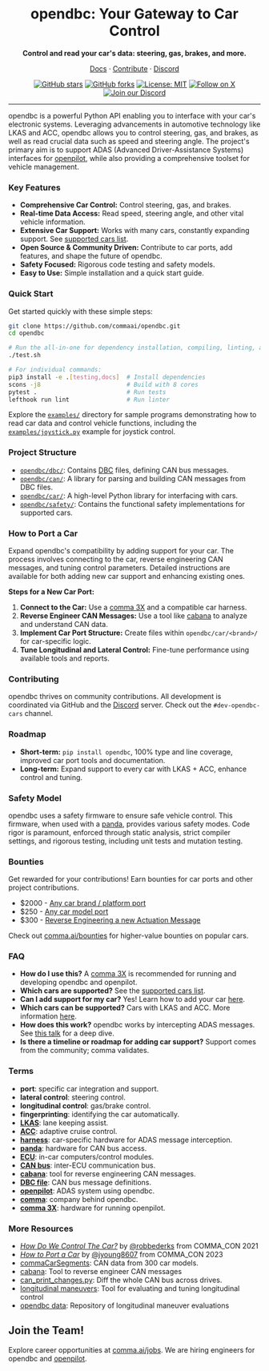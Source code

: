 <div align="center">
  <h1>opendbc: Your Gateway to Car Control</h1>
  <p><b>Control and read your car's data: steering, gas, brakes, and more.</b></p>
  <p>
    <a href="https://docs.comma.ai">Docs</a>
    <span> · </span>
    <a href="https://github.com/commaai/openpilot/blob/master/docs/CONTRIBUTING.md">Contribute</a>
    <span> · </span>
    <a href="https://discord.comma.ai">Discord</a>
  </p>
  <p>
    <a href="https://github.com/commaai/opendbc"><img src="https://img.shields.io/github/stars/commaai/opendbc?style=social" alt="GitHub stars"></a>
    <a href="https://github.com/commaai/opendbc"><img src="https://img.shields.io/github/forks/commaai/opendbc?style=social" alt="GitHub forks"></a>
    <a href="https://github.com/commaai/opendbc"><img src="https://img.shields.io/github/license/commaai/opendbc?color=yellow" alt="License: MIT"></a>
    <a href="https://x.com/comma_ai"><img src="https://img.shields.io/twitter/follow/comma_ai?style=social" alt="Follow on X"></a>
    <a href="https://discord.comma.ai"><img src="https://img.shields.io/discord/469524606043160576?style=social&logo=discord" alt="Join our Discord"></a>
  </p>
</div>

---

opendbc is a powerful Python API enabling you to interface with your car's electronic systems. Leveraging advancements in automotive technology like LKAS and ACC, opendbc allows you to control steering, gas, and brakes, as well as read crucial data such as speed and steering angle. The project's primary aim is to support ADAS (Advanced Driver-Assistance Systems) interfaces for [openpilot](https://github.com/commaai/openpilot), while also providing a comprehensive toolset for vehicle management.

### Key Features

*   **Comprehensive Car Control:** Control steering, gas, and brakes.
*   **Real-time Data Access:** Read speed, steering angle, and other vital vehicle information.
*   **Extensive Car Support:**  Works with many cars, constantly expanding support. See [supported cars list](docs/CARS.md).
*   **Open Source & Community Driven:**  Contribute to car ports, add features, and shape the future of opendbc.
*   **Safety Focused:** Rigorous code testing and safety models.
*   **Easy to Use:**  Simple installation and a quick start guide.

### Quick Start

Get started quickly with these simple steps:

```bash
git clone https://github.com/commaai/opendbc.git
cd opendbc

# Run the all-in-one for dependency installation, compiling, linting, and tests
./test.sh

# For individual commands:
pip3 install -e .[testing,docs]  # Install dependencies
scons -j8                        # Build with 8 cores
pytest .                         # Run tests
lefthook run lint                # Run linter
```

Explore the [`examples/`](examples/) directory for sample programs demonstrating how to read car data and control vehicle functions, including the [`examples/joystick.py`](examples/joystick.py) example for joystick control.

### Project Structure

*   [`opendbc/dbc/`](opendbc/dbc/): Contains [DBC](https://en.wikipedia.org/wiki/CAN_bus#DBC) files, defining CAN bus messages.
*   [`opendbc/can/`](opendbc/can/): A library for parsing and building CAN messages from DBC files.
*   [`opendbc/car/`](opendbc/car/):  A high-level Python library for interfacing with cars.
*   [`opendbc/safety/`](opendbc/safety/): Contains the functional safety implementations for supported cars.

### How to Port a Car

Expand opendbc's compatibility by adding support for your car.  The process involves connecting to the car, reverse engineering CAN messages, and tuning control parameters. Detailed instructions are available for both adding new car support and enhancing existing ones.

**Steps for a New Car Port:**

1.  **Connect to the Car:** Use a [comma 3X](https://comma.ai/shop/comma-3x) and a compatible car harness.
2.  **Reverse Engineer CAN Messages:**  Use a tool like [cabana](https://github.com/commaai/openpilot/tree/master/tools/cabana) to analyze and understand CAN data.
3.  **Implement Car Port Structure:**  Create files within `opendbc/car/<brand>/` for car-specific logic.
4.  **Tune Longitudinal and Lateral Control:** Fine-tune performance using available tools and reports.

### Contributing

opendbc thrives on community contributions.  All development is coordinated via GitHub and the [Discord](https://discord.comma.ai) server. Check out the `#dev-opendbc-cars` channel.

### Roadmap

*   **Short-term:** `pip install opendbc`, 100% type and line coverage, improved car port tools and documentation.
*   **Long-term:** Expand support to every car with LKAS + ACC, enhance control and tuning.

### Safety Model

opendbc uses a safety firmware to ensure safe vehicle control. This firmware, when used with a [panda](https://comma.ai/shop/panda), provides various safety modes. Code rigor is paramount, enforced through static analysis, strict compiler settings, and rigorous testing, including unit tests and mutation testing.

### Bounties

Get rewarded for your contributions! Earn bounties for car ports and other project contributions.

*   $2000 - [Any car brand / platform port](https://github.com/orgs/commaai/projects/26/views/1?pane=issue&itemId=47913774)
*   $250 - [Any car model port](https://github.com/orgs/commaai/projects/26/views/1?pane=issue&itemId=47913790)
*   $300 - [Reverse Engineering a new Actuation Message](https://github.com/orgs/commaai/projects/26/views/1?pane=issue&itemId=73445563)

Check out [comma.ai/bounties](comma.ai/bounties) for higher-value bounties on popular cars.

### FAQ

*   **How do I use this?** A [comma 3X](https://comma.ai/shop/comma-3x) is recommended for running and developing opendbc and openpilot.
*   **Which cars are supported?** See the [supported cars list](docs/CARS.md).
*   **Can I add support for my car?** Yes!  Learn how to add your car [here](https://github.com/commaai/opendbc/blob/docs/README.md#how-to-port-a-car).
*   **Which cars can be supported?** Cars with LKAS and ACC. More information [here](https://github.com/commaai/openpilot/blob/master/docs/CARS.md#dont-see-your-car-here).
*   **How does this work?**  opendbc works by intercepting ADAS messages. See [this talk](https://www.youtube.com/watch?v=FL8CxUSfipM) for a deep dive.
*   **Is there a timeline or roadmap for adding car support?** Support comes from the community; comma validates.

### Terms

*   **port**: specific car integration and support.
*   **lateral control**: steering control.
*   **longitudinal control**: gas/brake control.
*   **fingerprinting**: identifying the car automatically.
*   **[LKAS](https://en.wikipedia.org/wiki/Lane_departure_warning_system)**: lane keeping assist.
*   **[ACC](https://en.wikipedia.org/wiki/Adaptive_cruise_control)**: adaptive cruise control.
*   **[harness](https://comma.ai/shop/car-harness)**: car-specific hardware for ADAS message interception.
*   **[panda](https://github.com/commaai/panda)**: hardware for CAN bus access.
*   **[ECU](https://en.wikipedia.org/wiki/Electronic_control_unit)**: in-car computers/control modules.
*   **[CAN bus](https://en.wikipedia.org/wiki/CAN_bus)**: inter-ECU communication bus.
*   **[cabana](https://github.com/commaai/openpilot/tree/master/tools/cabana#readme)**: tool for reverse engineering CAN messages.
*   **[DBC file](https://en.wikipedia.org/wiki/CAN_bus#DBC)**: CAN bus message definitions.
*   **[openpilot](https://github.com/commaai/openpilot)**: ADAS system using opendbc.
*   **[comma](https://github.com/commaai)**: company behind opendbc.
*   **[comma 3X](https://comma.ai/shop/comma-3x)**: hardware for running openpilot.

### More Resources

*   [*How Do We Control The Car?*](https://www.youtube.com/watch?v=nNU6ipme878&pp=ygUoY29tbWEgY29uIDIwMjEgaG93IGRvIHdlIGNvbnRyb2wgdGhlIGNhcg%3D%3D) by [@robbederks](https://github.com/robbederks) from COMMA_CON 2021
*   [*How to Port a Car*](https://www.youtube.com/watch?v=XxPS5TpTUnI&t=142s&pp=ygUPamFzb24gY29tbWEgY29u) by [@jyoung8607](https://github.com/jyoung8607) from COMMA_CON 2023
*   [commaCarSegments](https://huggingface.co/datasets/commaai/commaCarSegments):  CAN data from 300 car models.
*   [cabana](https://github.com/commaai/openpilot/tree/master/tools/cabana#readme): Tool to reverse engineer CAN messages
*   [can_print_changes.py](https://github.com/commaai/openpilot/blob/master/selfdrive/debug/can_print_changes.py): Diff the whole CAN bus across drives.
*   [longitudinal maneuvers](https://github.com/commaai/openpilot/tree/master/tools/longitudinal_maneuvers): Tool for evaluating and tuning longitudinal control
*   [opendbc data](https://commaai.github.io/opendbc-data/): Repository of longitudinal maneuver evaluations

## Join the Team!

Explore career opportunities at [comma.ai/jobs](https://comma.ai/jobs). We are hiring engineers for opendbc and [openpilot](https://github.com/commaai/openpilot).